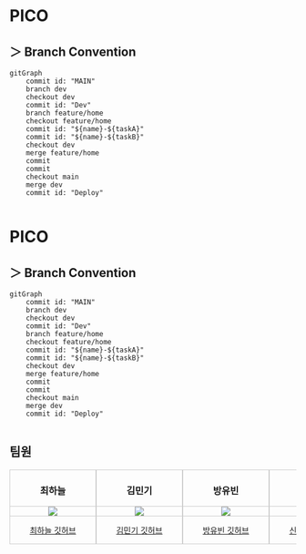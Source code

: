 # PICO

## ＞ Branch Convention
```mermaid
gitGraph
    commit id: "MAIN"
    branch dev
    checkout dev
    commit id: "Dev"
    branch feature/home
    checkout feature/home
    commit id: "${name}-${taskA}"
    commit id: "${name}-${taskB}"
    checkout dev
    merge feature/home
    commit
    commit
    checkout main
    merge dev
    commit id: "Deploy"
    
```
# PICO

## ＞ Branch Convention
```mermaid
gitGraph
    commit id: "MAIN"
    branch dev
    checkout dev
    commit id: "Dev"
    branch feature/home
    checkout feature/home
    commit id: "${name}-${taskA}"
    commit id: "${name}-${taskB}"
    checkout dev
    merge feature/home
    commit
    commit
    checkout main
    merge dev
    commit id: "Deploy"
    
```
## 팀원

<div style="display: flex; overflow-x: auto;">

<!-- 최하늘 -->
  <div style="flex: 0 0 150px; border: 1px solid #ccc; text-align: center;">
    <h3>최하늘</h3>
    <div style="border-top: 1px solid #ccc;"></div>
    <img src="arim_photo.jpg">
    <div style="border-top: 1px solid #ccc;"></div>
    <p><a href="https://github.com/HANLeeeee">최하늘 깃허브</a></p>
  </div>
  
<!-- 김민기 -->
  <div style="flex: 0 0 150px; border: 1px solid #ccc; text-align: center;">
    <h3>김민기</h3>
    <div style="border-top: 1px solid #ccc;"></div>
    <img src="john_photo.jpg">
    <div style="border-top: 1px solid #ccc;"></div>
    <p><a href="https://github.com/minki-kim-git">김민기 깃허브</a></p>
  </div>

<!-- 방유빈 -->
  <div style="flex: 0 0 150px; border: 1px solid #ccc; text-align: center;">
    <h3>방유빈</h3>
    <div style="border-top: 1px solid #ccc;"></div>
    <img src="jane_photo.jpg">
    <div style="border-top: 1px solid #ccc;"></div>
    <p><a href="https://github.com/bangtori">방유빈 깃허브</a></p>
  </div>
<!-- 신희권 -->
  <div style="flex: 0 0 150px; border: 1px solid #ccc; text-align: center;">
    <h3>신희권</h3>
    <div style="border-top: 1px solid #ccc;"></div>
    <img src="jane_photo.jpg">
    <div style="border-top: 1px solid #ccc;"></div>
    <p><a href="https://github.com/hhh131">신희권 깃허브</a></p>
  </div>

  <div style="flex: 0 0 150px; border: 1px solid #ccc; text-align: center;">
    <h3>양성혜</h3>
    <div style="border-top: 1px solid #ccc;"></div>
    <img src="jane_photo.jpg">
    <div style="border-top: 1px solid #ccc;"></div>
    <p><a href="https://github.com/seongzzang">양성혜 깃허브</a></p>
  </div>

<!-- 오영석 -->
  <div style="flex: 0 0 150px; border: 1px solid #ccc; text-align: center;">
    <h3>오영석</h3>
    <div style="border-top: 1px solid #ccc;"></div>
    <img src="jane_photo.jpg">
    <div style="border-top: 1px solid #ccc;"></div>
    <p><a href="https://github.com/Youngs5">오영석 깃허브</a></p>
  </div>

<!-- 이제현 -->
  <div style="flex: 0 0 150px; border: 1px solid #ccc; text-align: center;">
    <h3>이제현</h3>
    <div style="border-top: 1px solid #ccc;"></div>
    <img src="jane_photo.jpg">
    <div style="border-top: 1px solid #ccc;"></div>
    <p><a href="https://github.com/LJH3904">이제현 깃허브</a></p>
  </div>

<!-- 임대진 -->
  <div style="flex: 0 0 150px; border: 1px solid #ccc; text-align: center;">
    <h3>임대진</h3>
    <div style="border-top: 1px solid #ccc;"></div>
    <img src="jane_photo.jpg">
    <div style="border-top: 1px solid #ccc;"></div>
    <p><a href="https://github.com/DAEJINLIM">임대진 깃허브</a></p>
  </div>

</div>
